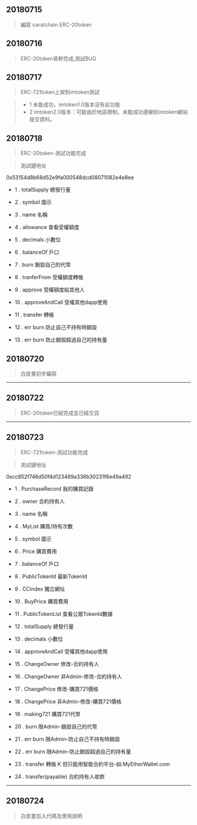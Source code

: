 
## 20180715 
 > 編寫 caratchain ERC-20token

## 20180716
 > ERC-20token骨幹完成,測試BUG

## 20180717
 > ERC-721token上架到imtoken測試
 
 > - 1 未能成功，imtoken1.0版本沒有此功能
 > - 2 imtoken2.0版本：可能由於地區限制，未能成功連線到imtoken網站提交資料。
 
## 20180718
 > ERC-20token-測試功能完成
 
 > 測試鏈地址
 
 0x53154d8b68d52e9fa000548dcd08071082e4e8ee
 
 - 1 . totalSupply      總發行量
 
 - 2 . symbol           圖示
 
 - 3 . name             名稱
 
 - 4 . allowance        查看受權額度
 
 - 5 . decimals         小數位
 
 - 6 . balanceOf        戶口
 
 - 7 . burn             銷毀自己的代幣
 
 - 8 . tranferFrom      受權額度轉帳
 
 - 9 . approve          受權額度給其他人
 
 - 10 . approveAndCall  受權其他dapp使用
 
 - 11 . transfer         轉帳
 
 - 12 . err burn         防止自己不持有時銷毀

 - 13 . err burn         防止銷毀超過自己的持有量

## 20180720
 > 白皮書初步編寫
 
 ------


## 20180722
 > ERC-20token已經完成並已經交貨
 
 ------

## 20180723

 > ERC-721token-測試功能完成
 
 > 測試鏈地址
 
0xcc852f746d50f4d123489a336b30231f6e49a492

 - 1 . PurchaseRecord 我的購買記錄 

 - 2 . owner    合約持有人 

 - 3 . name             名稱 
 
 - 4 . MyList   購買/持有次數 
 
 - 5 . symbol           圖示 
 
 - 6 . Price            購買費用 

 - 7 . balanceOf        戶口 

 - 8 . PublicTokenId  最新TokenId 
 
 - 9 .  CCindex          獨立網址 

 - 10 . BuyPrice         購買費用  
 
 - 11 . PublicTokenList  查看公眾TokenId數據 

 - 12 . totalSupply      總發行量 
 
 - 13 . decimals         小數位 

 - 14 . approveAndCall  受權其他dapp使用 
 
 - 15 . ChangeOwner      修改-合約持有人 
 
 - 16 . ChangeOwner      非Admin-修改-合約持有人 
 
 - 17 . ChangePrice      修改-購買721價格 

 - 18 . ChangePrice      非Admin-修改-購買721價格 
 
 - 19 . making721        購買721代幣 
 
 - 20 . burn             限Admin-銷毀自己的代幣 
 
 - 21 . err burn         限Admin-防止自己不持有時銷毀 

 - 22 . err burn         限Admin-防止銷毀超過自己的持有量 
  
 - 23 . transfer         轉帳 K 但只能用智能合約平台-如:MyEtherWallet.com
 
 - 24 . transfer(payable)     合約持有人收款 

 ------
 
## 20180724

 > 白皮書加入代碼及使用說明

 
